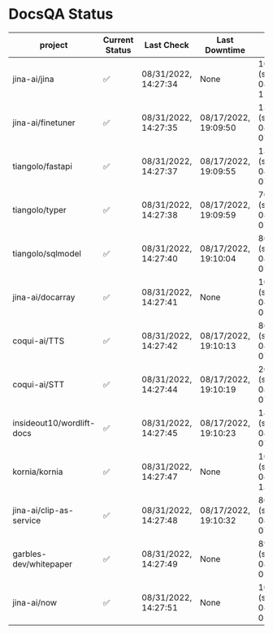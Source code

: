 # DocsQA Status

|         project         |Current Status|     Last Check     |   Last Downtime    |              % Uptime              |
|-------------------------|--------------|--------------------|--------------------|------------------------------------|
|jina-ai/jina             |✅            |08/31/2022, 14:27:34|None                |100.000 (since 08/29/2022, 11:24:14)|
|jina-ai/finetuner        |✅            |08/31/2022, 14:27:35|08/17/2022, 19:09:50|13.295 (since 08/15/2022, 07:09:42) |
|tiangolo/fastapi         |✅            |08/31/2022, 14:27:37|08/17/2022, 19:09:55|13.310 (since 08/15/2022, 07:09:42) |
|tiangolo/typer           |✅            |08/31/2022, 14:27:38|08/17/2022, 19:09:59|70.859 (since 08/15/2022, 07:09:42) |
|tiangolo/sqlmodel        |✅            |08/31/2022, 14:27:40|08/17/2022, 19:10:04|86.528 (since 08/15/2022, 07:09:42) |
|jina-ai/docarray         |✅            |08/31/2022, 14:27:41|None                |100.000 (since 08/24/2022, 01:39:12)|
|coqui-ai/TTS             |✅            |08/31/2022, 14:27:42|08/17/2022, 19:10:13|86.518 (since 08/15/2022, 07:09:42) |
|coqui-ai/STT             |✅            |08/31/2022, 14:27:44|08/17/2022, 19:10:19|208.763 (since 08/15/2022, 07:09:42)|
|insideout10/wordlift-docs|✅            |08/31/2022, 14:27:45|08/17/2022, 19:10:23|182.962 (since 08/15/2022, 07:09:42)|
|kornia/kornia            |✅            |08/31/2022, 14:27:47|None                |100.000 (since 08/30/2022, 13:49:49)|
|jina-ai/clip-as-service  |✅            |08/31/2022, 14:27:48|08/17/2022, 19:10:32|86.547 (since 08/15/2022, 07:09:42) |
|garbles-dev/whitepaper   |✅            |08/31/2022, 14:27:49|None                |89.490 (since 08/24/2022, 01:39:12) |
|jina-ai/now              |✅            |08/31/2022, 14:27:51|None                |100.000 (since 08/24/2022, 01:39:12)|

